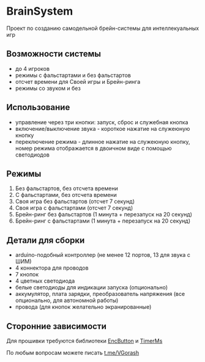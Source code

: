 # BrainSystem
Проект по созданию самодельной брейн-системы для интеллекуальных игр

## Возможности системы
- до 4 игроков
- режимы с фальстартами и без фальстартов
- отсчет времени для Своей игры и Брейн-ринга
- режимы со звуком и без

## Использование
- управление через три кнопки: запуск, сброс и служебная кнопка
- включение/выключение звука - короткое нажатие на служеюную кнопку
- переключение режима - длинное нажатие на служеюную кнопку, номер режима отображается в двоичном виде с помощью светодиодов

## Режимы
1) Без фальстартов, без отсчета времени
2) С фальстартами, без отсчета времени
3) Своя игра без фальстартов (отсчет 7 секунд)
4) Своя игра с  фальстартами (отсчет 7 секунд)
5) Брейн-ринг без фальстартов (1 минута + перезапуск на 20 секунд)
6) Брейн-ринг с фальстартами (1 минута + перезапуск на 20 секунд)

## Детали для сборки
- arduino-подобный контроллер (не менее 12 портов, 13 для звука с ШИМ)
- 4 коннектора для проводов
- 7 кнопок
- 4 цветных светодиода
- белые светодиоды для индикации запуска (опционально)
- аккумулятор, плата зарядки, преобразователь напряжения (все опционально, для автономной работы)
- провода (для кнопок желательно экранированные)

## Сторонние зависимости
Для прошивки требуются библиотеки [EncButton](https://github.com/GyverLibs/EncButton) и [TimerMs](https://github.com/GyverLibs/TimerMs)

По любым вопросам можете писать [t.me/VGorash](https://t.me/VGorash)
